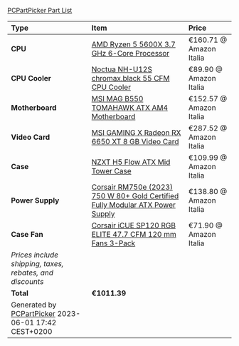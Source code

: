 [PCPartPicker Part List](https://it.pcpartpicker.com/list/2cJ46r)

Type|Item|Price
:----|:----|:----
**CPU** | [AMD Ryzen 5 5600X 3.7 GHz 6-Core Processor](https://it.pcpartpicker.com/product/g94BD3/amd-ryzen-5-5600x-37-ghz-6-core-processor-100-100000065box) | €160.71 @ Amazon Italia 
**CPU Cooler** | [Noctua NH-U12S chromax.black 55 CFM CPU Cooler](https://it.pcpartpicker.com/product/dMVG3C/noctua-nh-u12s-chromaxblack-55-cfm-cpu-cooler-nh-u12s-chromaxblack) | €89.90 @ Amazon Italia 
**Motherboard** | [MSI MAG B550 TOMAHAWK ATX AM4 Motherboard](https://it.pcpartpicker.com/product/3Mxbt6/msi-mag-b550-tomahawk-atx-am4-motherboard-mag-b550-tomahawk) | €152.57 @ Amazon Italia 
**Video Card** | [MSI GAMING X Radeon RX 6650 XT 8 GB Video Card](https://it.pcpartpicker.com/product/xQQcCJ/msi-radeon-rx-6650-xt-8-gb-gaming-x-video-card-radeon-rx-6650-xt-gaming-x-8g) | €287.52 @ Amazon Italia 
**Case** | [NZXT H5 Flow ATX Mid Tower Case](https://it.pcpartpicker.com/product/RY4Ycf/nzxt-h5-flow-atx-mid-tower-case-cc-h51fb-01) | €109.99 @ Amazon Italia 
**Power Supply** | [Corsair RM750e (2023) 750 W 80+ Gold Certified Fully Modular ATX Power Supply](https://it.pcpartpicker.com/product/YRJp99/corsair-rm750e-2023-750-w-80-gold-certified-fully-modular-atx-power-supply-cp-9020262-na) | €138.80 @ Amazon Italia 
**Case Fan** | [Corsair iCUE SP120 RGB ELITE 47.7 CFM 120 mm Fans 3-Pack](https://it.pcpartpicker.com/product/wdmmP6/corsair-icue-sp120-rgb-elite-477-cfm-120-mm-fans-3-pack-co-9050109-ww) | €71.90 @ Amazon Italia 
 | *Prices include shipping, taxes, rebates, and discounts* |
 | **Total** | **€1011.39**
 | Generated by [PCPartPicker](https://pcpartpicker.com) 2023-06-01 17:42 CEST+0200 |
